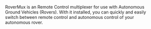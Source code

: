 RoverMux is an Remote Control multiplexer for use with Autonomous Ground Vehicles (Rovers). With it installed, you can
quickly and easily switch between remote control and autonomous control of your autonomous rover.
